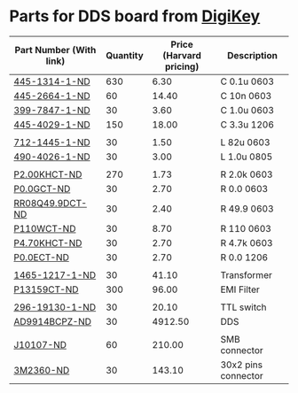 # Parts for DDS board from **[DigiKey](http://www.digikey.com/)**

|Part Number (With link)|Quantity|Price (Harvard pricing)|Description|
|-----------------------|--------|-----------------------|-----------|
|[445-1314-1-ND](http://www.digikey.com/product-detail/en/C1608X7R1H104K080AA/445-1314-1-ND/567687)|630|6.30|C 0.1u 0603|
|[445-2664-1-ND](http://www.digikey.com/product-detail/en/C1608C0G1E103J080AA/445-2664-1-ND/970489)|60|14.40|C 10n 0603|
|[399-7847-1-ND](http://www.digikey.com/product-detail/en/C0603C105K4RACTU/399-7847-1-ND/3471570)|30|3.60|C 1.0u 0603|
|[445-4029-1-ND](http://www.digikey.com/product-detail/en/C3216X7R1E335K160AC/445-4029-1-ND/1965675)|150|18.00|C 3.3u 1206|
|||||
|[712-1445-1-ND](http://www.digikey.com/product-detail/en/L-14C82NJV4T/712-1445-1-ND/1914895)|30|1.50|L 82u 0603|
|[490-4026-1-ND](http://www.digikey.com/product-detail/en/LQM21FN1R0N00D/490-4026-1-ND/1016286)|30|3.00|L 1.0u 0805|
|||||
|[P2.00KHCT-ND](http://www.digikey.com/product-detail/en/ERJ-3EKF2001V/P2.00KHCT-ND/198219)|270|1.73|R 2.0k 0603|
|[P0.0GCT-ND](http://www.digikey.com/product-detail/en/ERJ-3GEY0R00V/P0.0GCT-ND/134711)|30|2.70|R 0.0 0603|
|[RR08Q49.9DCT-ND](http://www.digikey.com/product-detail/en/RR0816Q-49R9-D-68R/RR08Q49.9DCT-ND/567273)|30|2.40|R 49.9 0603|
|[P110WCT-ND](http://www.digikey.com/product-detail/en/ERJ-12ZYJ111U/P110WCT-ND/249688)|30|8.70|R 110 0603|
|[P4.70KHCT-ND](http://www.digikey.com/product-detail/en/ERJ-3EKF4701V/P4.70KHCT-ND/1746782)|30|2.70|R 4.7k 0603|
|[P0.0ECT-ND](http://www.digikey.com/product-detail/en/ERJ-8GEY0R00V/P0.0ECT-ND/203245)|30|2.70|R 0.0 1206|
|||||
|[1465-1217-1-ND](http://www.digikey.com/product-detail/en/ETC1-1-13TR/1465-1217-1-ND/4429914)|30|41.10|Transformer|
|[P13159CT-ND](http://www.digikey.com/product-detail/en/ELK-E333FA/P13159CT-ND/816378)|300|96.00|EMI Filter|
|||||
|[296-19130-1-ND](http://www.digikey.com/product-detail/en/SN74CB3Q3245PWR/296-19130-1-ND/864361)|30|20.10|TTL switch|
|[AD9914BCPZ-ND](http://www.digikey.com/product-detail/en/AD9914BCPZ/AD9914BCPZ-ND/3602815)|30|4912.50|DDS|
|||||
|[J10107-ND](http://www.digikey.com/product-detail/en/131-3701-801/J10107-ND/431916)|60|210.00|SMB connector|
|[3M2360-ND](http://www.digikey.com/product-detail/en/151260-7422-RB/3M2360-ND/1093533)|30|143.10|30x2 pins connector|
